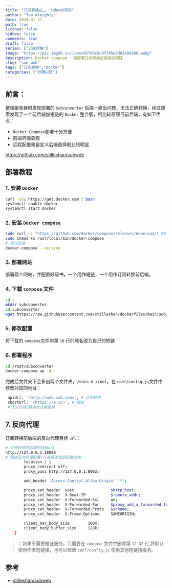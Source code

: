 ```yaml
---
title: "订阅转换之二：subweb项目"
author: "Tom Almighty"
date: 2024-01-27
math: true
license: false
hidden: false
comments: true
draft: false
series: ["订阅转换"]
image: "https://pic.imgdb.cn/item/65f00c8c9f345e8d03e0d8b8.webp"
description: Docker compose 一键部署订阅转换前后端加短链
slug: "sub-web"
tags: ["订阅转换","Docker"]
categories: ["折腾记录"]
---
```

## 前言：

整理服务器时发现部署的 `Subconverter` 后端一直出问题，无法正确转换，经过搜索发现了一个前后端加短链的 `Docker` 整合版，相比较原项目前后端，有如下优点：

- `Docker Compose`部署十分方便
- 前端界面美观
- 远程配置和自定义后端选择框比较明显

https://github.com/stilleshan/subweb

## 部署教程

### 1. 安装 `Docker`

```bash
curl -sSL https://get.docker.com | bash
systemctl enable docker
systemctl start docker
```

### 2. 安装 `Docker compose`

```bash
sudo curl -L "https://github.com/docker/compose/releases/download/1.29.1/docker-compose-$(uname -s)-$(uname -m)" -o /usr/local/bin/docker-compose
sudo chmod +x /usr/local/bin/docker-compose
# 测试安装
docker-compose --version
```

### 3. 部署网站

部署两个网站，并配置好证书。一个用作短链，一个用作订阅转换前后端。

### 4. 下载 `compose` 文件

```bash
cd ~
mkdir subconverter
cd subconverter
wget https://raw.githubusercontent.com/stilleshan/dockerfiles/main/sub/docker-compose.yml
```

### 5. 修改配置

将下载的 `compose`文件中第 `16` 行的域名改为自己的短链

### 6. 部署程序

```bash
cd /root/subconverter
docker-compose up -d
```

完成后文件夹下会多出两个文件夹，`/data & /conf`，在 `conf/config.js`文件中修改对应的地址：

```bash
 apiUrl: '<http://web.sub.com>', # 订阅转换
 shortUrl: '<https://a.cc>', # 短链
 # 13行的短链地址也要更换
```

## 7. 反向代理

订阅转换前后端的反向代理目标 `url`：

```bash
# 订阅转换前后端的目标url
http://127.0.0.1:18080
# 短链反向代理配置(可直接添加到配置文件)：
        location / {
        proxy_redirect off;
        proxy_pass http://127.0.0.1:8002;

        add_header 'Access-Control-Allow-Origin' '*';

        proxy_set_header  Host                $http_host;
        proxy_set_header  X-Real-IP           $remote_addr;
        proxy_set_header  X-Forwarded-Ssl     on;
        proxy_set_header  X-Forwarded-For     $proxy_add_x_forwarded_for;
        proxy_set_header  X-Forwarded-Proto   $scheme;
        proxy_set_header  X-Frame-Options     SAMEORIGIN;

        client_max_body_size        100m;
        client_body_buffer_size     128k;
    }

```

> 💡 如果不需要短链服务，只需要在 `compose` 文件中删除第 `12-32` 行,将默认使用作者短链接，也可以修改 `conf/config.js` 使用其他短链接服务。


## 参考

- [stilleshan/subweb](https://github.com/stilleshan/subweb)